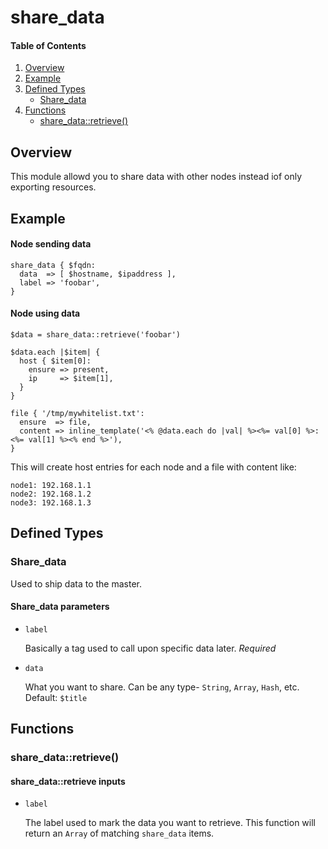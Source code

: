 # share_data

#### Table of Contents

1. [Overview](#overview)
1. [Example](#example)
1. [Defined Types](#defined-types)
    * [Share_data](#share_data)
1. [Functions](#functions)
    * [share_data::retrieve()](#share_dataretrieve)

## Overview

This module allowd you to share data with other nodes instead iof only exporting resources.

## Example

#### Node sending data

```
share_data { $fqdn:
  data  => [ $hostname, $ipaddress ],
  label => 'foobar',
}
```

#### Node using data

```
$data = share_data::retrieve('foobar')

$data.each |$item| {
  host { $item[0]:
    ensure => present,
    ip     => $item[1],
  }
}

file { '/tmp/mywhitelist.txt':
  ensure  => file,
  content => inline_template('<% @data.each do |val| %><%= val[0] %>:<%= val[1] %><% end %>'),
}
```

This will create host entries for each node and a file with content like:

```
node1: 192.168.1.1
node2: 192.168.1.2
node3: 192.168.1.3
```

## Defined Types

### Share_data

Used to ship data to the master.

#### Share_data parameters

* `label`

  Basically a tag used to call upon specific data later.  _Required_

* `data`

  What you want to share.  Can be any type- `String`, `Array`, `Hash`, etc. 
  Default: `$title`

## Functions

### share_data::retrieve()

#### share_data::retrieve inputs

* `label`

  The label used to mark the data you want to retrieve.  This function will 
return an `Array` of matching `share_data` items.

